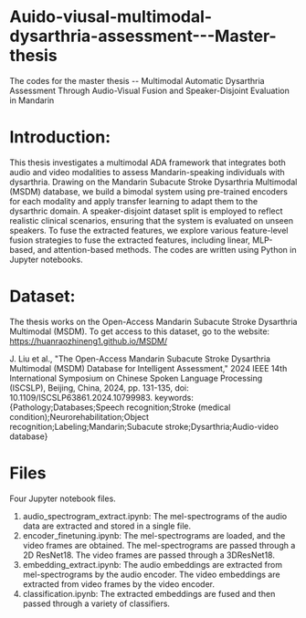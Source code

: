 # Auido-viusal-multimodal-dysarthria-assessment---Master-thesis
The codes for the master thesis  -- Multimodal Automatic Dysarthria Assessment Through Audio-Visual Fusion and Speaker-Disjoint Evaluation in Mandarin

# Introduction:
This thesis investigates a multimodal ADA framework that integrates both audio and video modalities to assess Mandarin-speaking individuals with dysarthria. Drawing on the Mandarin Subacute Stroke Dysarthria Multimodal (MSDM) database, we build a bimodal system using pre-trained encoders for each modality and apply transfer learning to adapt them to the dysarthric domain. A speaker-disjoint dataset split is employed to reflect realistic clinical scenarios, ensuring that the system is evaluated on unseen speakers. To fuse the extracted features, we explore various feature-level fusion strategies to fuse the extracted features, including linear, MLP-based, and attention-based methods. The codes are written using Python in Jupyter notebooks.


# Dataset:
The thesis works on the Open-Access Mandarin Subacute Stroke Dysarthria Multimodal (MSDM). To get access to this dataset, go to the website:  https://huanraozhineng1.github.io/MSDM/

J. Liu et al., "The Open-Access Mandarin Subacute Stroke Dysarthria Multimodal (MSDM) Database for Intelligent Assessment," 2024 IEEE 14th International Symposium on Chinese Spoken Language Processing (ISCSLP), Beijing, China, 2024, pp. 131-135, doi: 10.1109/ISCSLP63861.2024.10799983. keywords: {Pathology;Databases;Speech recognition;Stroke (medical condition);Neurorehabilitation;Object recognition;Labeling;Mandarin;Subacute stroke;Dysarthria;Audio-video database}

# Files
Four Jupyter notebook files.

1. audio_spectrogram_extract.ipynb: The mel-spectrograms of the audio data are extracted and stored in a single file.
2. encoder_finetuning.ipynb:  The mel-spectrograms are loaded, and the video frames are obtained. The mel-spectrograms are passed through a 2D ResNet18. The video frames are passed through a 3DResNet18.
3. embedding_extract.ipynb: The audio embeddings are extracted from mel-spectrograms by the audio encoder. The video embeddings are extracted from video frames by the video encoder.
4. classification.ipynb: The extracted embeddings are fused and then passed through a variety of classifiers.









